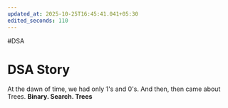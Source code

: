 ```yaml
---
updated_at: 2025-10-25T16:45:41.041+05:30
edited_seconds: 110
---
```

#DSA 
# DSA Story

At the dawn of time, we had only 1's and 0's. And then, then came about Trees. **Binary. Search. Trees** 